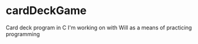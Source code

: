 # cardDeckGame

Card deck program in C I'm working on with Will as a means of practicing programming 